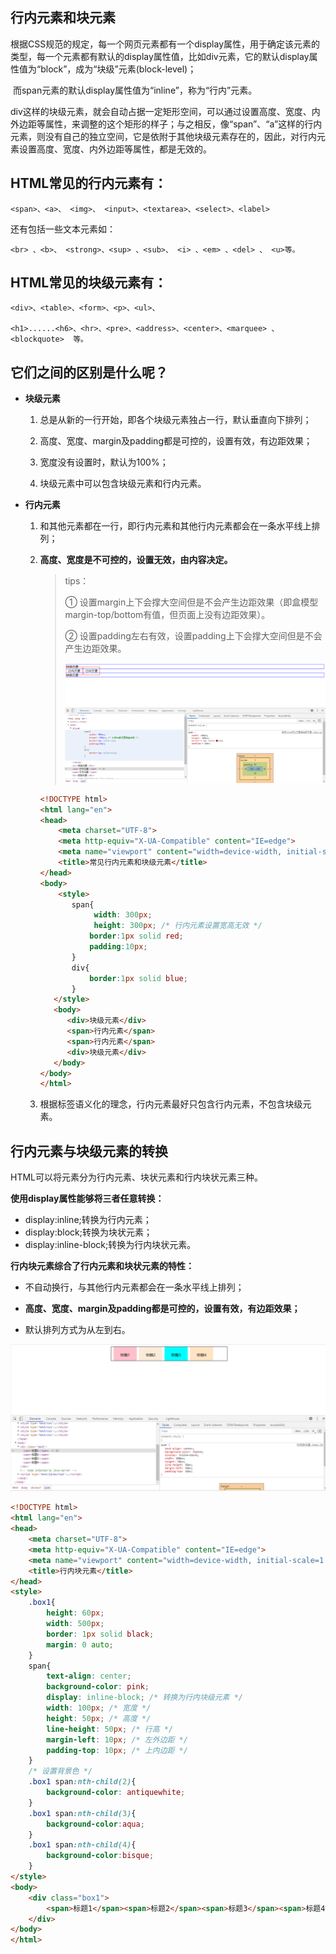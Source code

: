 ## 行内元素和块元素

​       根据CSS规范的规定，每一个网页元素都有一个display属性，用于确定该元素的类型，每一个元素都有默认的display属性值，比如div元素，它的默认display属性值为“block”，成为“块级”元素(block-level)；

​       而span元素的默认display属性值为“inline”，称为“行内”元素。

​      div这样的块级元素，就会自动占据一定矩形空间，可以通过设置高度、宽度、内外边距等属性，来调整的这个矩形的样子；与之相反，像“span”、“a”这样的行内元素，则没有自己的独立空间，它是依附于其他块级元素存在的，因此，对行内元素设置高度、宽度、内外边距等属性，都是无效的。



## **HTML常见的行内元素有：**

```
<span>、<a>、 <img>、 <input>、<textarea>、<select>、<label>
```



还有包括一些文本元素如：

```
<br> 、<b>、 <strong>、<sup> 、<sub>、 <i> 、<em> 、<del> 、 <u>等。
```



## **HTML常见的块级元素有：** 

```
<div>、<table>、<form>、<p>、<ul>、

<h1>......<h6>、<hr>、<pre>、<address>、<center>、<marquee> 、<blockquote>  等。
```



## **它们之间的区别是什么呢？**

- **块级元素**

  1. 总是从新的一行开始，即各个块级元素独占一行，默认垂直向下排列；

  2. 高度、宽度、margin及padding都是可控的，设置有效，有边距效果；

  3. 宽度没有设置时，默认为100%；

  4. 块级元素中可以包含块级元素和行内元素。

- **行内元素**

  1. 和其他元素都在一行，即行内元素和其他行内元素都会在一条水平线上排列；

  2. **高度、宽度是不可控的，设置无效，由内容决定。**

     >  tips：
     >
     > ① 设置margin上下会撑大空间但是不会产生边距效果（即盒模型margin-top/bottom有值，但页面上没有边距效果）。
     >
     > ② 设置padding左右有效，设置padding上下会撑大空间但是不会产生边距效果。
     >
     > ![image-20210807122138143](images/image-20210807122138143.png)

     ```html
     <!DOCTYPE html>
     <html lang="en">
     <head>
         <meta charset="UTF-8">
         <meta http-equiv="X-UA-Compatible" content="IE=edge">
         <meta name="viewport" content="width=device-width, initial-scale=1.0">
         <title>常见行内元素和块级元素</title>
     </head>
     <body>
         <style>
     		span{
                 width: 300px;
                 height: 300px; /* 行内元素设置宽高无效 */
     			border:1px solid red;
     			padding:10px;
     		}
     		div{
     			border:1px solid blue;
     		}
     	</style>
        <body>
     	   <div>块级元素</div>
     	   <span>行内元素</span>
     	   <span>行内元素</span>
     	   <div>块级元素</div>
        </body>
     </body>
     </html>
     ```

     

  3. 根据标签语义化的理念，行内元素最好只包含行内元素，不包含块级元素。



## 行内元素与块级元素的转换

HTML可以将元素分为行内元素、块状元素和行内块状元素三种。

**使用display属性能够将三者任意转换：**

- display:inline;转换为行内元素；
- display:block;转换为块状元素；
- display:inline-block;转换为行内块状元素。



**行内块元素综合了行内元素和块状元素的特性：**

- 不自动换行，与其他行内元素都会在一条水平线上排列；

- **高度、宽度、margin及padding都是可控的，设置有效，有边距效果；**

- 默认排列方式为从左到右。

![image-20210807124732067](images/image-20210807124732067.png)

```html
<!DOCTYPE html>
<html lang="en">
<head>
    <meta charset="UTF-8">
    <meta http-equiv="X-UA-Compatible" content="IE=edge">
    <meta name="viewport" content="width=device-width, initial-scale=1.0">
    <title>行内块元素</title>
</head>
<style>
    .box1{
        height: 60px;
        width: 500px;
        border: 1px solid black;
        margin: 0 auto;
    }
    span{
        text-align: center;
        background-color: pink;
        display: inline-block; /* 转换为行内块级元素 */       
        width: 100px; /* 宽度 */
        height: 50px; /* 高度 */
        line-height: 50px; /* 行高 */
        margin-left: 10px; /* 左外边距 */
        padding-top: 10px; /* 上内边距 */
    }
    /* 设置背景色 */
    .box1 span:nth-child(2){
        background-color: antiquewhite;
    }
    .box1 span:nth-child(3){
        background-color:aqua;
    }
    .box1 span:nth-child(4){
        background-color:bisque;
    }
</style>
<body>
    <div class="box1">
        <span>标题1</span><span>标题2</span><span>标题3</span><span>标题4</span>
    </div>
</body>
</html>
```



